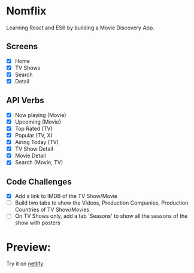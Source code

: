 # Nomflix

Learning React and ES6 by building a Movie Discovery App.

## Screens

- [x] Home
- [x] TV Shows
- [x] Search
- [x] Detail

## API Verbs

- [x] Now playing (Movie)
- [x] Upcoming (Movie)
- [x] Top Rated (TV)
- [x] Popular (TV, X)
- [x] Airing Today (TV)
- [x] TV Show Detail
- [x] Movie Detail
- [x] Search (Movie, TV)

## Code Challenges

- [x] Add a link to IMDB of the TV Show/Movie
- [ ] Build two tabs to show the Videos, Production Companies, Production Countries of TV Show/Movies
- [ ] On TV Shows only, add a tab 'Seasons' to show all the seasons of the show with posters

# Preview:

Try it on [netlify](https://funnyflix.netlify.com/)
